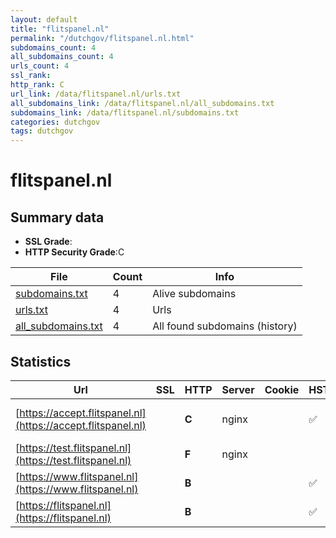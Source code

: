```yaml
---
layout: default
title: "flitspanel.nl"
permalink: "/dutchgov/flitspanel.nl.html"
subdomains_count: 4
all_subdomains_count: 4
urls_count: 4
ssl_rank: 
http_rank: C
url_link: /data/flitspanel.nl/urls.txt
all_subdomains_link: /data/flitspanel.nl/all_subdomains.txt
subdomains_link: /data/flitspanel.nl/subdomains.txt
categories: dutchgov
tags: dutchgov
---
```



# flitspanel.nl
## Summary data


 - **SSL Grade**:
 - **HTTP Security Grade**:C


| File       | Count | Info |
|------------|-------|------|
|[subdomains.txt](/DutchGovScope/data/flitspanel.nl/subdomains.txt)|4|Alive subdomains|
|[urls.txt](/DutchGovScope/data/flitspanel.nl/urls.txt)|4|Urls|
|[all_subdomains.txt](/DutchGovScope/data/flitspanel.nl/all_subdomains.txt)|4|All found subdomains (history)|


## Statistics


| Url | SSL | HTTP | Server | Cookie | HSTS | CORS | CTO | CSP | XFO | XXP | RP |FP| Tech |Title |
|--------|-------|-------|------|------|------|------|------|------|------|------|------|------|------|------|
|[https://accept.flitspanel.nl](https://accept.flitspanel.nl)| | **C**|nginx| |:white_check_mark: | | | | | | :white_check_mark: | |Basic HSTS Nginx|401 Unauthorized|
|[https://test.flitspanel.nl](https://test.flitspanel.nl)| | **F**|nginx| | | | | | | | :white_check_mark: | |Nginx|Web Server's Def...|
|[https://www.flitspanel.nl](https://www.flitspanel.nl)| | **B**|| |:white_check_mark: | | | | | | :white_check_mark: | |HSTS||
|[https://flitspanel.nl](https://flitspanel.nl)| | **B**|| |:white_check_mark: | | | | | | :white_check_mark: | |HSTS||


